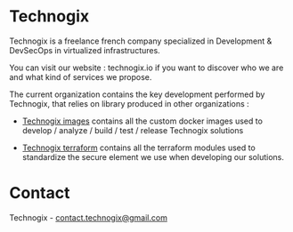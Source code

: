 # Technogix

Technogix is a freelance french company specialized in Development & DevSecOps in virtualized infrastructures.

You can visit our website : technogix.io if you want to discover who we are and what kind of services we propose.

The current organization contains the key development performed by Technogix, that relies on library produced in other organizations :

* [Technogix images](https://github.com/technogix-images) contains all the custom docker images used to develop / analyze / build / test / release Technogix solutions


* [Technogix terraform](https://github.com/technogix-terraform) contains all the terraform modules used to standardize the secure element we use when developing our solutions.

# Contact

Technogix - contact.technogix@gmail.com
